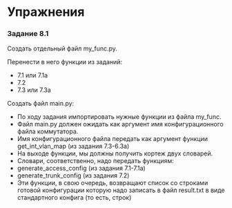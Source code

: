 # Упражнения

### Задание 8.1

Создать отдельный файл my_func.py.

Перенести в него функции из заданий:
* 7.1 или 7.1a
* 7.2
* 7.3 или 7.3a

Создать файл main.py:
* По ходу задания импортировать нужные функции из файла my_func.
* Файл main.py должен ожидать как аргумент имя конфигурационного файла коммутатора.
* Имя конфигурационного файла передать как аргумент функции get_int_vlan_map (из задания 7.3-6.3a)
 * На выходе функции, мы должны получить кортеж двух словарей.
* Словари, соответственно, надо передать функциям:
 * generate_access_config (из задания 7.1-7.1a)
 * generate_trunk_config (из задания 7.2)
* Эти функции, в свою очередь, возвращают список со строками готовой конфигурации
которую надо записать в файл result.txt в виде стандартного конфига (то есть, строк)

